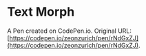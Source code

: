 # Text Morph

A Pen created on CodePen.io. Original URL: [https://codepen.io/zeonzurich/pen/rNdGxZJ](https://codepen.io/zeonzurich/pen/rNdGxZJ).

